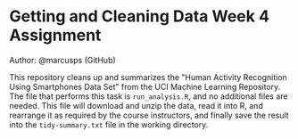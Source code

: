 # Getting and Cleaning Data Week 4 Assignment

Author: @marcusps (GitHub)

This repository cleans up and summarizes the "Human Activity Recognition Using Smartphones Data Set" from the UCI Machine Learning Repository. The file that performs this task is `run_analysis.R`, and no additional files are needed. This file will download and unzip the data, read it into R, and rearrange it as required by the course instructors, and finally save the result into the `tidy-summary.txt` file in the working directory.

